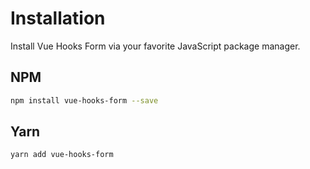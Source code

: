 # Installation

Install Vue Hooks Form via your favorite JavaScript package manager.

## NPM
```sh
npm install vue-hooks-form --save
```

## Yarn

```sh
yarn add vue-hooks-form
```
